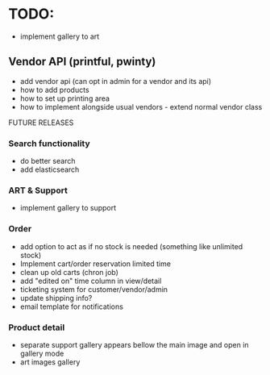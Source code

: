 # TODO:
- implement gallery to art

## Vendor API (printful, pwinty)
- add vendor api (can opt in admin for a vendor and its api)
- how to add products
- how to set up printing area
- how to implement alongside usual vendors - extend normal vendor class

FUTURE RELEASES

### Search functionality
- do better search
- add elasticsearch

### ART & Support
- implement gallery to support

### Order
- add option to act as if no stock is needed (something like unlimited stock)
- Implement cart/order reservation limited time
- clean up old carts (chron job)
- add "edited on" time column in view/detail
- ticketing system for customer/vendor/admin
- update shipping info?
- email template for notifications

### Product detail
- separate support gallery appears bellow the main image and open in gallery mode
- art images gallery
